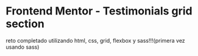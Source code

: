 # Frontend Mentor - Testimonials grid section

reto completado utilizando html, css, grid, flexbox y sass!!!(primera vez usando sass)